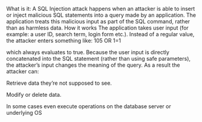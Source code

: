 What is it:
A SQL Injection attack happens when an attacker is able to insert or inject malicious SQL statements into a query made by an application. The application treats this malicious input as part of the SQL command, rather than as harmless data. 
How it works
The application takes user input (for example: a user ID, search term, login form etc.).
Instead of a regular value, the attacker enters something like:
105 OR 1=1

which always evaluates to true. 
Because the user input is directly concatenated into the SQL statement (rather than using safe parameters), the attacker’s input changes the meaning of the query. 
As a result the attacker can:

Retrieve data they’re not supposed to see. 

Modify or delete data. 

In some cases even execute operations on the database server or underlying OS
